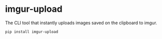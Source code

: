# imgur-upload

The CLI tool that instantly uploads images saved on the clipboard to imgur.

```
pip install imgur-upload
```
